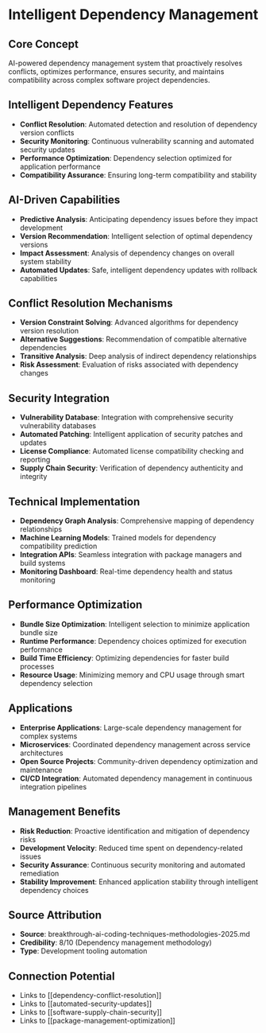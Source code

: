 # Intelligent Dependency Management

## Core Concept
AI-powered dependency management system that proactively resolves conflicts, optimizes performance, ensures security, and maintains compatibility across complex software project dependencies.

## Intelligent Dependency Features
- **Conflict Resolution**: Automated detection and resolution of dependency version conflicts
- **Security Monitoring**: Continuous vulnerability scanning and automated security updates
- **Performance Optimization**: Dependency selection optimized for application performance
- **Compatibility Assurance**: Ensuring long-term compatibility and stability

## AI-Driven Capabilities
- **Predictive Analysis**: Anticipating dependency issues before they impact development
- **Version Recommendation**: Intelligent selection of optimal dependency versions
- **Impact Assessment**: Analysis of dependency changes on overall system stability
- **Automated Updates**: Safe, intelligent dependency updates with rollback capabilities

## Conflict Resolution Mechanisms
- **Version Constraint Solving**: Advanced algorithms for dependency version resolution
- **Alternative Suggestions**: Recommendation of compatible alternative dependencies
- **Transitive Analysis**: Deep analysis of indirect dependency relationships
- **Risk Assessment**: Evaluation of risks associated with dependency changes

## Security Integration
- **Vulnerability Database**: Integration with comprehensive security vulnerability databases
- **Automated Patching**: Intelligent application of security patches and updates
- **License Compliance**: Automated license compatibility checking and reporting
- **Supply Chain Security**: Verification of dependency authenticity and integrity

## Technical Implementation
- **Dependency Graph Analysis**: Comprehensive mapping of dependency relationships
- **Machine Learning Models**: Trained models for dependency compatibility prediction
- **Integration APIs**: Seamless integration with package managers and build systems
- **Monitoring Dashboard**: Real-time dependency health and status monitoring

## Performance Optimization
- **Bundle Size Optimization**: Intelligent selection to minimize application bundle size
- **Runtime Performance**: Dependency choices optimized for execution performance
- **Build Time Efficiency**: Optimizing dependencies for faster build processes
- **Resource Usage**: Minimizing memory and CPU usage through smart dependency selection

## Applications
- **Enterprise Applications**: Large-scale dependency management for complex systems
- **Microservices**: Coordinated dependency management across service architectures
- **Open Source Projects**: Community-driven dependency optimization and maintenance
- **CI/CD Integration**: Automated dependency management in continuous integration pipelines

## Management Benefits
- **Risk Reduction**: Proactive identification and mitigation of dependency risks
- **Development Velocity**: Reduced time spent on dependency-related issues
- **Security Assurance**: Continuous security monitoring and automated remediation
- **Stability Improvement**: Enhanced application stability through intelligent dependency choices

## Source Attribution
- **Source**: breakthrough-ai-coding-techniques-methodologies-2025.md
- **Credibility**: 8/10 (Dependency management methodology)
- **Type**: Development tooling automation

## Connection Potential
- Links to [[dependency-conflict-resolution]]
- Links to [[automated-security-updates]]
- Links to [[software-supply-chain-security]]
- Links to [[package-management-optimization]]
